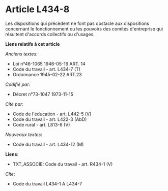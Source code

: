# Article L434-8

Les dispositions qui précèdent ne font pas obstacle aux dispositions concernant le fonctionnement ou les pouvoirs des comités
d'entreprise qui résultent d'accords collectifs ou d'usages.

**Liens relatifs à cet article**

_Anciens textes_:

  - Loi n°46-1065 1946-05-16 ART. 14
  - Code du travail - art. L434-7 (T)
  - Ordonnance 1945-02-22 ART.23

_Codifié par_:

  - Décret n°73-1047 1973-11-15

_Cité par_:

  - Code de l'éducation - art. L442-5 (V)
  - Code du travail - art. L422-3 (AbD)
  - Code rural - art. L813-8 (V)

_Nouveaux textes_:

  - Code du travail - art. L434-12 (M)

**Liens**:

  - TXT_ASSOCIE: Code du travail - art. R434-1 (V)

_Cite_:

  - Code du travail L434-1 A L434-7
